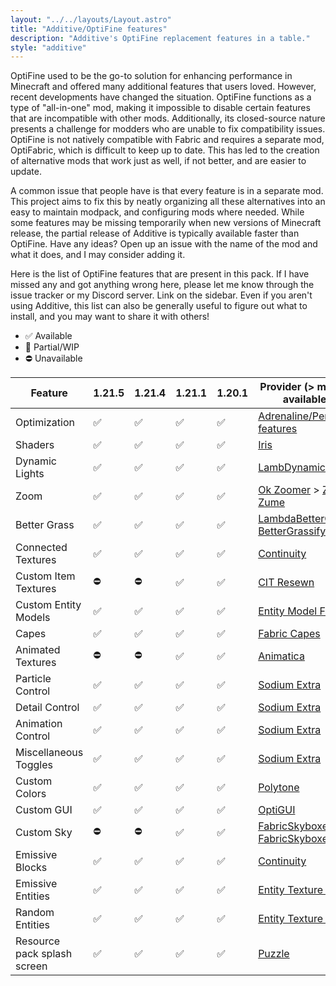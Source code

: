 ```yaml
---
layout: "../../layouts/Layout.astro"
title: "Additive/OptiFine features"
description: "Additive's OptiFine replacement features in a table."
style: "additive"
---
```


OptiFine used to be the go-to solution for enhancing performance in Minecraft and offered many additional features that users loved. However, recent developments have changed the situation. OptiFine functions as a type of "all-in-one" mod, making it impossible to disable certain features that are incompatible with other mods. Additionally, its closed-source nature presents a challenge for modders who are unable to fix compatibility issues. OptiFine is not natively compatible with Fabric and requires a separate mod, OptiFabric, which is difficult to keep up to date. This has led to the creation of alternative mods that work just as well, if not better, and are easier to update.

A common issue that people have is that every feature is in a separate mod. This project aims to fix this by neatly organizing all these alternatives into an easy to maintain modpack, and configuring mods where needed. While some features may be missing temporarily when new versions of Minecraft release, the partial release of Additive is typically available faster than OptiFine. Have any ideas? Open up an issue with the name of the mod and what it does, and I may consider adding it.

Here is the list of OptiFine features that are present in this pack. If I have missed any and got anything wrong here, please let me know through the issue tracker or my Discord server. Link on the sidebar. Even if you aren't using Additive, this list can also be generally useful to figure out what to install, and you may want to share it with others!

- ✅ Available
- 🚧 Partial/WIP
- ⛔ Unavailable

| Feature | 1.21.5 | 1.21.4 | 1.21.1 | 1.20.1 | Provider (> means if not available then) |
|---|---|---|---|---|---|
| Optimization | ✅ | ✅ | ✅ | ✅ | [Adrenaline/Performance-features](/adrenaline/performance-features) |
| Shaders | ✅ | ✅ | ✅ | ✅ | [Iris](https://modrinth.com/mod/iris) |
| Dynamic Lights | ✅ | ✅ | ✅ | ✅ | [LambDynamicLights](https://modrinth.com/mod/lambdynamiclights) |
| Zoom | ✅ | ✅ | ✅ | ✅ | [Ok Zoomer](https://modrinth.com/mod/ok-zoomer) > [Zoomify](https://modrinth.com/mod/zoomify) > [Zume](https://modrinth.com/mod/zume) |
| Better Grass | ✅ | ✅ | ✅ | ✅ | [LambdaBetterGrass](https://modrinth.com/mod/lambdabettergrass) > [BetterGrassify](https://www.modrinth.com/mod/bettergrassify) |
| Connected Textures | ✅ | ✅ | ✅ | ✅ | [Continuity](https://modrinth.com/mod/continuity) |
| Custom Item Textures | ⛔ | ⛔ | ✅ | ✅ | [CIT Resewn](https://modrinth.com/mod/cit-resewn) |
| Custom Entity Models | ✅ | ✅ | ✅ | ✅ | [Entity Model Features](https://modrinth.com/mod/entity-model-features) |
| Capes | ✅ | ✅ | ✅ | ✅ | [Fabric Capes](https://modrinth.com/mod/capes) |
| Animated Textures | ⛔ | ⛔ | ✅ | ✅ | [Animatica](https://modrinth.com/mod/animatica) |
| Particle Control | ✅ | ✅ | ✅ | ✅ | [Sodium Extra](https://modrinth.com/mod/sodium-extra) |
| Detail Control | ✅ | ✅ | ✅ | ✅ | [Sodium Extra](https://modrinth.com/mod/sodium-extra) |
| Animation Control | ✅ | ✅ | ✅ | ✅ | [Sodium Extra](https://modrinth.com/mod/sodium-extra) |
| Miscellaneous Toggles | ✅ | ✅ | ✅ | ✅ | [Sodium Extra](https://modrinth.com/mod/sodium-extra) |
| Custom Colors | ✅ | ✅ | ✅ | ✅ | [Polytone](https://modrinth.com/mod/polytone) |
| Custom GUI | ✅ | ✅ | ✅ | ✅ | [OptiGUI](https://modrinth.com/mod/optigui) |
| Custom Sky | ⛔ | ⛔ | ✅ | ✅ | [FabricSkyboxes](https://modrinth.com/mod/fabricskyboxes) + [FabricSkyboxes Interop](https://modrinth.com/mod/fabricskyboxes-interop) |
| Emissive Blocks | ✅ | ✅ | ✅ | ✅ | [Continuity](https://modrinth.com/mod/continuity) |
| Emissive Entities | ✅ | ✅ | ✅ | ✅ | [Entity Texture Features](https://modrinth.com/mod/entitytexturefeatures) |
| Random Entities | ✅ | ✅ | ✅ | ✅ | [Entity Texture Features](https://modrinth.com/mod/entitytexturefeatures) |
| Resource pack splash screen | ✅ | ✅ | ✅ | ✅ | [Puzzle](https://modrinth.com/mod/puzzle) |
